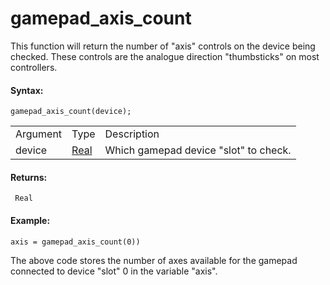 # gamepad_axis_count

This function will return the number of "axis" controls on the device
being checked. These controls are the analogue direction "thumbsticks"
on most controllers.

#### Syntax:

``` gml
gamepad_axis_count(device);
```

|          |                                                                         |                                       |
|----------|-------------------------------------------------------------------------|---------------------------------------|
| Argument | Type                                                                    | Description                           |
| device   |  [Real](../../../../../GameMaker_Language/GML_Overview/Data_Types)  | Which gamepad device "slot" to check. |

#### Returns:

``` gml
 Real
```

#### Example:

``` gml
axis = gamepad_axis_count(0))
```

The above code stores the number of axes available for the gamepad
connected to device "slot" 0 in the variable "axis".
